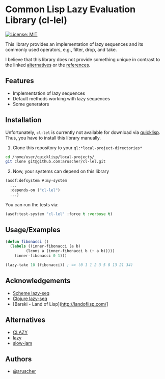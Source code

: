 # Common Lisp Lazy Evaluation Library (cl-lel)
 [![License: MIT](https://img.shields.io/badge/License-MIT-yellow.svg)](https://opensource.org/licenses/MIT)
 
This library provides an implementation of lazy sequences and its commonly used operators, e.g., filter, drop, and take.

I believe that this library does not provide something unique in contrast to the linked [alternatives](#alternatives) or the [references](#acknowledgements).

## Features

- Implementation of lazy sequences
- Default methods working with lazy sequences
- Some generators


## Installation

Unfortunately, `cl-lel` is currently not available for download via [quicklisp](https://www.quicklisp.org/beta/).
Thus, you have to install this library manually.

1. Clone this repository to your `ql:*local-project-directories*`
``` bash
cd /home/user/quicklisp/local-projects/
git clone git@github.com:aruscher/cl-lel.git
```

2. Now, your systems can depend on this library
``` lisp
(asdf:defsystem #:my-system
  ...
  :depends-on ("cl-lel")
  ...)
```

You can run the tests via:
``` lisp
(asdf:test-system "cl-lel" :force t :verbose t)
```

## Usage/Examples

``` lisp
(defun fibonacci ()
  (labels ((inner-fibonacci (a b)
	     (lcons a (inner-fibonacci b (+ a b)))))
    (inner-fibonacci 0 1)))

(lazy-take 10 (fibonacci)) ; => (0 1 1 2 3 5 8 13 21 34)
```
  
## Acknowledgements

 - [Scheme lazy-seq](http://wiki.call-cc.org/eggref/5/lazy-seq)
 - [Clojure lazy-seq](https://clojure.org/reference/lazy)
 - [Barski - Land of Lisp](http://landoflisp.com/]

## Alternatives

 - [CLAZY](https://common-lisp.net/project/clazy/)
 - [lazy](https://github.com/massung/lazy)
 - [slow-jam](https://github.com/thezerobit/slow-jam)

## Authors

- [@aruscher](https://github.com/aruscher)
